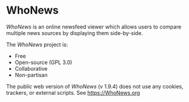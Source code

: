 # WhoNews

*WhoNews* is an online newsfeed viewer which allows users to compare multiple news sources by displaying them side-by-side.


The *WhoNews* project is:

  - Free
  - Open-source (GPL 3.0)
  - Collaborative
  - Non-partisan

The public web version of *WhoNews* (v 1.9.4) does not use any cookies, trackers, or external scripts.
See https://WhoNews.org 
